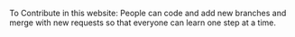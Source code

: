 To Contribute in this website:
People can code and add new branches and merge with new requests so that everyone can learn one step at a time.
